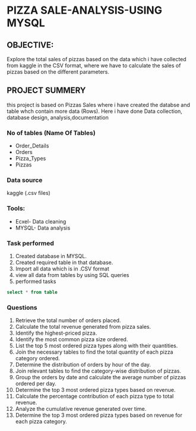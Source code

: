 
# PIZZA SALE-ANALYSIS-USING MYSQL

## OBJECTIVE:
Explore the total sales of pizzas based on the data which i have collected from kaggle in the CSV format, where we have to calculate the sales of pizzas based on the different parameters.

## PROJECT SUMMERY
this project is based on Pizzas Sales   where i have created the databse and table whch contain more data (Rows).
Here i have done Data collection, database design, analysis,documentation


### No of tables (Name Of Tables)
- Order_Details
- Orders 
- Pizza_Types
- Pizzas

### Data source
kaggle (.csv files)

### Tools:
- Ecxel- Data cleaning
- MYSQL- Data analysis

### Task performed
1. Created database in MYSQL.
2. Created required table in that database.
3. Import all data which is in .CSV format
4. view all data from tables by using SQL queries
5. performed tasks

``` SQL
select * from table
```

### Questions

1. Retrieve the total number of orders placed.
2. Calculate the total revenue generated from pizza sales.
3. Identify the highest-priced pizza.
4. Identify the most common pizza size ordered.
5. List the top 5 most ordered pizza types along with their quantities.
6. Join the necessary tables to find the total quantity of each pizza category ordered.
7. Determine the distribution of orders by hour of the day.
8. Join relevant tables to find the category-wise distribution of pizzas.
9. Group the orders by date and calculate the average number of pizzas ordered per day.
10. Determine the top 3 most ordered pizza types based on revenue.
11. Calculate the percentage contribution of each pizza type to total revenue.
12. Analyze the cumulative revenue generated over time.
13. Determine the top 3 most ordered pizza types based on revenue for each pizza category.






